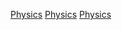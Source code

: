 [Physics](Category:Protoflux{{#translation:}} "wikilink")
[Physics](Category:Protoflux:Math{{#translation:}} "wikilink")
[Physics](Category:NodeMenu{{#translation:}} "wikilink")